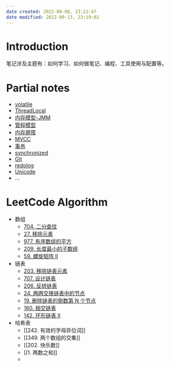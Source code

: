 ```yaml
---
date created: 2022-08-08, 23:22:47
date modified: 2022-09-13, 23:19:02
---
```


# Introduction

笔记涉及主题有：如何学习、如何做笔记、编程、工具使用与配置等。

# Partial notes

- [volatile](notes/programming/volatile.md)
- [ThreadLocal](notes/programming/ThreadLocal.md)
- [内存模型-JMM](notes/programming/内存模型-JMM.md)
- [管程模型](notes/programming/管程模型.md)
- [内存屏障](notes/programming/内存屏障.md)
- [MVCC](notes/programming/MVCC.md)
- [事务](notes/programming/事务.md)
- [synchronized](notes/programming/synchronized.md)
- [Git](notes/programming/Git.md)
- [redolog](notes/programming/redolog.md)
- [Unicode](notes/programming/Unicode.md)
- …

# LeetCode Algorithm

- 数组
    - [704. 二分查找](notes/leetcode/704.%20二分查找)
    - [27. 移除元素](notes/leetcode/27.%20移除元素)
    - [977. 有序数组的平方](notes/leetcode/977.%20有序数组的平方)
    - [209. 长度最小的子数组](notes/leetcode/209.%20长度最小的子数组)
    - [59. 螺旋矩阵 II](notes/leetcode/59.%20螺旋矩阵%20II)
- 链表
    - [203. 移除链表元素](notes/leetcode/203.%20移除链表元素.md)
    - [707. 设计链表](notes/leetcode/707.%20设计链表.md)
    - [206. 反转链表](notes/leetcode/206.%20反转链表.md)
    - [24. 两两交换链表中的节点](notes/leetcode/24.%20两两交换链表中的节点.md)
    - [19. 删除链表的倒数第 N 个节点](notes/leetcode/19.%20删除链表的倒数第%20N%20个节点.md)
    - [160. 相交链表](notes/leetcode/160.%20相交链表.md)
    - [142. 环形链表 II](notes/leetcode/142.%20环形链表%20II.md)
- 哈希表
    - [[242. 有效的字母异位词]]
    - [[349. 两个数组的交集]]
    - [[202. 快乐数]]
    - [[1. 两数之和]]
    - 
